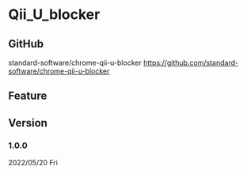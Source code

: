 # Qii_U_blocker

## GitHub

standard-software/chrome-qii-u-blocker
https://github.com/standard-software/chrome-qii-u-blocker

## Feature

## Version

### 1.0.0
2022/05/20 Fri



